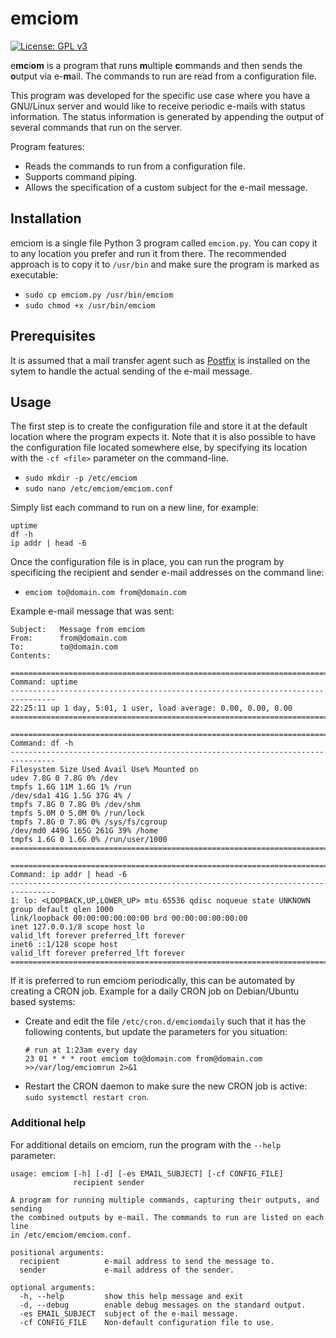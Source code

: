 # emciom
[![License: GPL v3](https://img.shields.io/badge/License-GPLv3-blue.svg)](https://www.gnu.org/licenses/gpl-3.0)


e**mc**i**om** is a program that runs **m**ultiple **c**ommands and then sends the **o**utput via e-**m**ail.
The commands to run are read from a configuration file.


This program was developed for the specific use case where you have a GNU/Linux server and would like to receive
periodic e-mails with status information. The status information is generated by appending the output of
several commands that run on the server. 

Program features:

* Reads the commands to run from a configuration file.
* Supports command piping. 
* Allows the specification of a custom subject for the e-mail message.

## Installation

emciom is a single file Python 3 program called `emciom.py`. You can copy it to any location you prefer and
run it from there. The recommended approach is to copy it to `/usr/bin` and make sure the program is marked
as executable:

* `sudo cp emciom.py /usr/bin/emciom`
* `sudo chmod +x /usr/bin/emciom`

## Prerequisites

It is assumed that a mail transfer agent such as [Postfix](http://www.postfix.org/) is installed on the
sytem to handle the actual sending of the e-mail message.

## Usage

The first step is to create the configuration file and store it at the default location where the program
expects it. Note that it is also possible to have the configuration file located somewhere else, by
specifying its location with the `-cf <file>` parameter on the command-line.

* `sudo mkdir -p /etc/emciom`
* `sudo nano /etc/emciom/emciom.conf`

Simply list each command to run on a new line, for example:

```
uptime
df -h
ip addr | head -6
```

Once the configuration file is in place, you can run the program by specificing the recipient and sender 
e-mail addresses on the command line:

* `emciom to@domain.com from@domain.com`

Example e-mail message that was sent:

```
Subject:   Message from emciom
From:      from@domain.com
To:        to@domain.com
Contents:

================================================================================
Command: uptime
--------------------------------------------------------------------------------
22:25:11 up 1 day, 5:01, 1 user, load average: 0.00, 0.00, 0.00
================================================================================

================================================================================
Command: df -h
--------------------------------------------------------------------------------
Filesystem Size Used Avail Use% Mounted on
udev 7.8G 0 7.8G 0% /dev
tmpfs 1.6G 11M 1.6G 1% /run
/dev/sda1 41G 1.5G 37G 4% /
tmpfs 7.8G 0 7.8G 0% /dev/shm
tmpfs 5.0M 0 5.0M 0% /run/lock
tmpfs 7.8G 0 7.8G 0% /sys/fs/cgroup
/dev/md0 449G 165G 261G 39% /home
tmpfs 1.6G 0 1.6G 0% /run/user/1000
================================================================================

================================================================================
Command: ip addr | head -6
--------------------------------------------------------------------------------
1: lo: <LOOPBACK,UP,LOWER_UP> mtu 65536 qdisc noqueue state UNKNOWN group default qlen 1000
link/loopback 00:00:00:00:00:00 brd 00:00:00:00:00:00
inet 127.0.0.1/8 scope host lo
valid_lft forever preferred_lft forever
inet6 ::1/128 scope host
valid_lft forever preferred_lft forever
================================================================================
```

If it is preferred to run emciom periodically, this can be automated by creating a CRON job. Example
for a daily CRON job on Debian/Ubuntu based systems:

* Create and edit the file `/etc/cron.d/emciomdaily` such that it has the following contents, but update
  the parameters for you situation:
    ```
    # run at 1:23am every day
    23 01 * * * root emciom to@domain.com from@domain.com >>/var/log/emciomrun 2>&1
    ```
* Restart the CRON daemon to make sure the new CRON job is active: `sudo systemctl restart cron`.

### Additional help

For additional details on emciom, run the program with the `--help` parameter:

```
usage: emciom [-h] [-d] [-es EMAIL_SUBJECT] [-cf CONFIG_FILE]
              recipient sender

A program for running multiple commands, capturing their outputs, and sending
the combined outputs by e-mail. The commands to run are listed on each line
in /etc/emciom/emciom.conf.

positional arguments:
  recipient          e-mail address to send the message to.
  sender             e-mail address of the sender.

optional arguments:
  -h, --help         show this help message and exit
  -d, --debug        enable debug messages on the standard output.
  -es EMAIL_SUBJECT  subject of the e-mail message.
  -cf CONFIG_FILE    Non-default configuration file to use.
```

